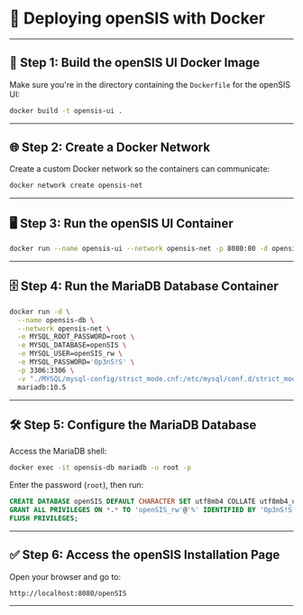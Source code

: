 # 🚀 Deploying openSIS with Docker


---

## 🧱 Step 1: Build the openSIS UI Docker Image

Make sure you're in the directory containing the `Dockerfile` for the openSIS UI:

```bash
docker build -t opensis-ui .
```

---

## 🌐 Step 2: Create a Docker Network

Create a custom Docker network so the containers can communicate:

```bash
docker network create opensis-net
```

---

## 🖥 Step 3: Run the openSIS UI Container

```bash
docker run --name opensis-ui --network opensis-net -p 8080:80 -d opensis-ui
```

---

## 🗄 Step 4: Run the MariaDB Database Container

```bash
docker run -d \
  --name opensis-db \
  --network opensis-net \
  -e MYSQL_ROOT_PASSWORD=root \
  -e MYSQL_DATABASE=openSIS \
  -e MYSQL_USER=openSIS_rw \
  -e MYSQL_PASSWORD='Op3nS!S' \
  -p 3306:3306 \
  -v "./MYSQL/mysql-config/strict_mode.cnf:/etc/mysql/conf.d/strict_mode.cnf" \
  mariadb:10.5
```

---

## 🛠 Step 5: Configure the MariaDB Database

Access the MariaDB shell:

```bash
docker exec -it opensis-db mariadb -u root -p
```

Enter the password (`root`), then run:

```sql
CREATE DATABASE openSIS DEFAULT CHARACTER SET utf8mb4 COLLATE utf8mb4_unicode_ci;
GRANT ALL PRIVILEGES ON *.* TO 'openSIS_rw'@'%' IDENTIFIED BY 'Op3nS!S' WITH GRANT OPTION;
FLUSH PRIVILEGES;
```

---

## ✅ Step 6: Access the openSIS Installation Page

Open your browser and go to:

```
http://localhost:8080/openSIS
```

---

